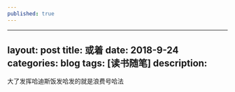 ```yaml
---
published: true
---
```

---
layout: post
title: 或着
date: 2018-9-24
categories: blog
tags: [读书随笔]
description: 
---
大了发挥哈迪斯饭发哈发的就是浪费号哈法